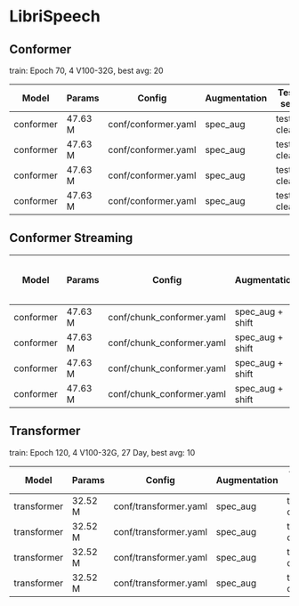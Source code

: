 # LibriSpeech

## Conformer
train: Epoch 70, 4 V100-32G, best avg: 20

| Model | Params | Config | Augmentation| Test set | Decode method | Loss | WER |  
| --- | --- | --- | --- | --- | --- | --- | --- |
| conformer | 47.63 M | conf/conformer.yaml | spec_aug | test-clean | attention | 6.433612394332886 | 0.039771 |  
| conformer | 47.63 M | conf/conformer.yaml | spec_aug | test-clean | ctc_greedy_search | 6.433612394332886 | 0.040342 |  
| conformer | 47.63 M | conf/conformer.yaml | spec_aug | test-clean | ctc_prefix_beam_search | 6.433612394332886 | 0.040342 |  
| conformer | 47.63 M | conf/conformer.yaml | spec_aug | test-clean | attention_rescoring | 6.433612394332886 | 0.033761 |  


## Conformer Streaming

| Model | Params | Config | Augmentation| Test set | Decode method | Chunk Size & Left Chunks | Loss | WER |  
| --- | --- | --- | --- | --- | --- | --- | --- | --- |  
| conformer | 47.63 M | conf/chunk_conformer.yaml | spec_aug + shift | test-clean | attention | 16, -1 | 7.11 | 0.063193 |  
| conformer | 47.63 M | conf/chunk_conformer.yaml | spec_aug + shift | test-clean | ctc_greedy_search | 16, -1 | 7.11 | 0.082394 |  
| conformer | 47.63 M | conf/chunk_conformer.yaml | spec_aug + shift | test-clean | ctc_prefix_beam_search | 16, -1 | 7.11 | 0.082156 |  
| conformer | 47.63 M | conf/chunk_conformer.yaml | spec_aug + shift | test-clean | attention_rescoring | 16, -1 | 7.11 | 0.071000 |  


## Transformer

train: Epoch 120, 4 V100-32G, 27 Day, best avg: 10

| Model | Params | Config | Augmentation| Test set | Decode method | Loss | WER |  
| --- | --- | --- | --- | --- | --- | --- | --- |
| transformer | 32.52 M | conf/transformer.yaml | spec_aug  | test-clean | attention | 6.382194232940674 | 0.049661 |  
| transformer | 32.52 M | conf/transformer.yaml | spec_aug  | test-clean | ctc_greedy_search | 6.382194232940674 | 0.049566 |  
| transformer | 32.52 M | conf/transformer.yaml | spec_aug  | test-clean | ctc_prefix_beam_search | 6.382194232940674 | 0.049585 |  
| transformer | 32.52 M | conf/transformer.yaml | spec_aug  | test-clean | attention_rescoring | 6.382194232940674 | 0.038135 |

